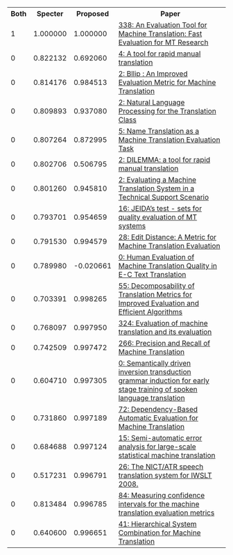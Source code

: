 <html><table><tr>
<th>Both</th>
<th>Specter</th>
<th>Proposed</th>
<th>Paper</th>
</tr>
<tr>
<td>1</td>
<td>1.000000</td>
<td>1.000000</td>
<td><a href="https://www.semanticscholar.org/paper/15315ed05451c88f83c50d56a66a0b85517c5f4f">338: An Evaluation Tool for Machine Translation: Fast Evaluation for MT Research</a></td>
</tr>
<tr>
<td>0</td>
<td>0.822132</td>
<td>0.692060</td>
<td><a href="https://www.semanticscholar.org/paper/46b71fd06ff4ed1b9556f9484f1e0973f7b18d6e">4: A tool for rapid manual translation</a></td>
</tr>
<tr>
<td>0</td>
<td>0.814176</td>
<td>0.984513</td>
<td><a href="https://www.semanticscholar.org/paper/8acba39c14edd5087a622dcab39c3366650c8adb">2: Bllip : An Improved Evaluation Metric for Machine Translation</a></td>
</tr>
<tr>
<td>0</td>
<td>0.809893</td>
<td>0.937080</td>
<td><a href="https://www.semanticscholar.org/paper/b8c1f10eaee63d00aa9cf501ddaa4802c12c12fb">2: Natural Language Processing for the Translation Class</a></td>
</tr>
<tr>
<td>0</td>
<td>0.807264</td>
<td>0.872995</td>
<td><a href="https://www.semanticscholar.org/paper/157f48448d588becb1cf69cf08e06bb9a99ce2a5">5: Name Translation as a Machine Translation Evaluation Task</a></td>
</tr>
<tr>
<td>0</td>
<td>0.802706</td>
<td>0.506795</td>
<td><a href="https://www.semanticscholar.org/paper/0dcacda453de32a6ee2ec66f3c446a7bf58b7a46">2: DILEMMA: a tool for rapid manual translation</a></td>
</tr>
<tr>
<td>0</td>
<td>0.801260</td>
<td>0.945810</td>
<td><a href="https://www.semanticscholar.org/paper/0b4856f9c80b8426497e83a33938adce6579c1aa">2: Evaluating a Machine Translation System in a Technical Support Scenario</a></td>
</tr>
<tr>
<td>0</td>
<td>0.793701</td>
<td>0.954659</td>
<td><a href="https://www.semanticscholar.org/paper/720834beb9da5b9bdb6115d826ef9eec22b63590">16: JEIDA’s test - sets for quality evaluation of MT systems</a></td>
</tr>
<tr>
<td>0</td>
<td>0.791530</td>
<td>0.994579</td>
<td><a href="https://www.semanticscholar.org/paper/16757d2fe97e551f98cb861ae2da469291436d09">28: Edit Distance: A Metric for Machine Translation Evaluation</a></td>
</tr>
<tr>
<td>0</td>
<td>0.789980</td>
<td>-0.020661</td>
<td><a href="https://www.semanticscholar.org/paper/149021a11149f47e87ed40fae89c556634b87943">0: Human Evaluation of Machine Translation Quality in E-C Text Translation</a></td>
</tr>
<tr>
<td>0</td>
<td>0.703391</td>
<td>0.998265</td>
<td><a href="https://www.semanticscholar.org/paper/5dbba694b86cc3f18d2ce6045ada71e648f66d71">55: Decomposability of Translation Metrics for Improved Evaluation and Efficient Algorithms</a></td>
</tr>
<tr>
<td>0</td>
<td>0.768097</td>
<td>0.997950</td>
<td><a href="https://www.semanticscholar.org/paper/b038147589432947cd47b2c75d46e43613a1a91b">324: Evaluation of machine translation and its evaluation</a></td>
</tr>
<tr>
<td>0</td>
<td>0.742509</td>
<td>0.997472</td>
<td><a href="https://www.semanticscholar.org/paper/e0cf7771a02921f9d4725f973a01c240d1a20634">266: Precision and Recall of Machine Translation</a></td>
</tr>
<tr>
<td>0</td>
<td>0.604710</td>
<td>0.997305</td>
<td><a href="https://www.semanticscholar.org/paper/e3e5fc7a4d5586ccd90c179ded4cc2f4ebe3fc4d">0: Semantically driven inversion transduction grammar induction for early stage training of spoken language translation</a></td>
</tr>
<tr>
<td>0</td>
<td>0.731860</td>
<td>0.997189</td>
<td><a href="https://www.semanticscholar.org/paper/155a9b4cf0f1cdc5c71a214f6f55c7c2b3d7e11a">72: Dependency-Based Automatic Evaluation for Machine Translation</a></td>
</tr>
<tr>
<td>0</td>
<td>0.684688</td>
<td>0.997124</td>
<td><a href="https://www.semanticscholar.org/paper/9bc860edaa89a1ad2271dbfc7c80d8c9db7963a3">15: Semi-automatic error analysis for large-scale statistical machine translation</a></td>
</tr>
<tr>
<td>0</td>
<td>0.517231</td>
<td>0.996791</td>
<td><a href="https://www.semanticscholar.org/paper/d0bca41e0daa6aa4a4964f7c92db78ca558b1c93">26: The NICT/ATR speech translation system for IWSLT 2008.</a></td>
</tr>
<tr>
<td>0</td>
<td>0.813484</td>
<td>0.996785</td>
<td><a href="https://www.semanticscholar.org/paper/926b41fa5b48f85b3983bf1c6bb1c8a937667938">84: Measuring confidence intervals for the machine translation evaluation metrics</a></td>
</tr>
<tr>
<td>0</td>
<td>0.640600</td>
<td>0.996651</td>
<td><a href="https://www.semanticscholar.org/paper/28096d2801b9c8c07b5a30c719f8f182e4c619a7">41: Hierarchical System Combination for Machine Translation</a></td>
</tr>
</table></html>
